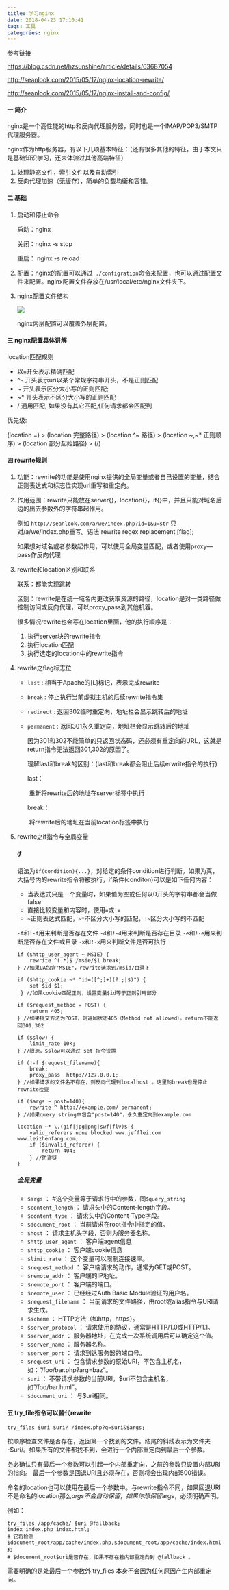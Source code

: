 ```yaml
---
title: 学习nginx
date: 2018-04-23 17:10:41
tags: 工具
categories: nginx
---
```


参考链接

https://blog.csdn.net/hzsunshine/article/details/63687054

http://seanlook.com/2015/05/17/nginx-location-rewrite/

http://seanlook.com/2015/05/17/nginx-install-and-config/

#### 一 简介

nginx是一个高性能的http和反向代理服务器，同时也是一个IMAP/POP3/SMTP代理服务器。

nginx作为http服务器，有以下几项基本特征：（还有很多其他的特征，由于本文只是基础知识学习，还未体验过其他高端特征）

1. 处理静态文件，索引文件以及自动索引
2. 反向代理加速（无缓存），简单的负载均衡和容错。

#### 二 基础

1. 启动和停止命令

   启动：nginx 

   关闭：nginx -s stop

   重启： nginx -s reload

2. 配置：nginx的配置可以通过`` ./configration``命令来配置，也可以通过配置文件来配置。nginx配置文件存放在/usr/local/etc/nginx文件夹下。

3. nginx配置文件结构

   ![](/image/nginx.png)

   nginx内层配置可以覆盖外层配置。

#### 三 nginx配置具体讲解

location匹配规则

- 以`=`开头表示精确匹配
- `^~` 开头表示uri以某个常规字符串开头，不是正则匹配
- ~ 开头表示区分大小写的正则匹配;
- ~* 开头表示不区分大小写的正则匹配
- / 通用匹配, 如果没有其它匹配,任何请求都会匹配到

优先级:

(location =) > (location 完整路径) > (location ^~ 路径) > (location ~,~* 正则顺序) > (location 部分起始路径) > (/)

#### 四 rewrite规则

1. 功能：rewrite的功能是使用nginx提供的全局变量或者自己设置的变量，结合正则表达式和标志位实现url重写和重定向。

2. 作用范围：rewrite只能放在server{}，location{}，if{}中，并且只能对域名后边的出去参数外的字符串起作用。

   例如 `http://seanlook.com/a/we/index.php?id=1&u=str` 只对/a/we/index.php重写。语法`rewrite regex replacement [flag];

   如果想对域名或者参数起作用，可以使用全局变量匹配，或者使用proxy—pass作反向代理

3. rewrite和location区别和联系

   联系：都能实现跳转

   区别：rewrite是在统一域名内更改获取资源的路径，location是对一类路径做控制访问或反向代理，可以proxy_pass到其他机器。

   很多情况rewrite也会写在location里面，他的执行顺序是：

   1. 执行server块的rewrite指令
   2. 执行location匹配
   3. 执行选定的location中的rewrite指令

4. rewrite之flag标志位

   - `last` : 相当于Apache的[L]标记，表示完成rewrite

   - `break` : 停止执行当前虚拟主机的后续rewrite指令集

   - `redirect` : 返回302临时重定向，地址栏会显示跳转后的地址

   - `permanent` : 返回301永久重定向，地址栏会显示跳转后的地址

     因为301和302不能简单的只返回状态码，还必须有重定向的URL，这就是return指令无法返回301,302的原因了。

     理解last和break的区别：(last和break都会阻止后续erwrite指令的执行)

     last：

     ​    重新将rewrite后的地址在server标签中执行

     break：

     ​    将rewrite后的地址在当前location标签中执行

5. rewrite之if指令与全局变量

   ##### if

   语法为`if(condition){...}`，对给定的条件condition进行判断。如果为真，大括号内的rewrite指令将被执行，if条件(conditon)可以是如下任何内容：

   - 当表达式只是一个变量时，如果值为空或任何以0开头的字符串都会当做false
   - 直接比较变量和内容时，使用`=`或`!=`
   - `~`正则表达式匹配，`~*`不区分大小写的匹配，`!~`区分大小写的不匹配

   `-f`和`!-f`用来判断是否存在文件
   `-d`和`!-d`用来判断是否存在目录
   `-e`和`!-e`用来判断是否存在文件或目录
   `-x`和`!-x`用来判断文件是否可执行

   ```
   if ($http_user_agent ~ MSIE) {
       rewrite ^(.*)$ /msie/$1 break;
   } //如果UA包含"MSIE"，rewrite请求到/msid/目录下

   if ($http_cookie ~* "id=([^;]+)(?:;|$)") {
       set $id $1;
    } //如果cookie匹配正则，设置变量$id等于正则引用部分

   if ($request_method = POST) {
       return 405;
   } //如果提交方法为POST，则返回状态405（Method not allowed）。return不能返回301,302

   if ($slow) {
       limit_rate 10k;
   } //限速，$slow可以通过 set 指令设置

   if (!-f $request_filename){
       break;
       proxy_pass  http://127.0.0.1;
   } //如果请求的文件名不存在，则反向代理到localhost 。这里的break也是停止rewrite检查

   if ($args ~ post=140){
       rewrite ^ http://example.com/ permanent;
   } //如果query string中包含"post=140"，永久重定向到example.com

   location ~* \.(gif|jpg|png|swf|flv)$ {
       valid_referers none blocked www.jefflei.com www.leizhenfang.com;
       if ($invalid_referer) {
           return 404;
       } //防盗链
   }
   ```

   ##### 全局变量

   - `$args` ： #这个变量等于请求行中的参数，同`$query_string`
   - `$content_length` ： 请求头中的Content-length字段。
   - `$content_type` ： 请求头中的Content-Type字段。
   - `$document_root` ： 当前请求在root指令中指定的值。
   - `$host` ： 请求主机头字段，否则为服务器名称。
   - `$http_user_agent` ： 客户端agent信息
   - `$http_cookie` ： 客户端cookie信息
   - `$limit_rate` ： 这个变量可以限制连接速率。
   - `$request_method` ： 客户端请求的动作，通常为GET或POST。
   - `$remote_addr` ： 客户端的IP地址。
   - `$remote_port` ： 客户端的端口。
   - `$remote_user` ： 已经经过Auth Basic Module验证的用户名。
   - `$request_filename` ： 当前请求的文件路径，由root或alias指令与URI请求生成。
   - `$scheme` ： HTTP方法（如http，https）。
   - `$server_protocol` ： 请求使用的协议，通常是HTTP/1.0或HTTP/1.1。
   - `$server_addr` ： 服务器地址，在完成一次系统调用后可以确定这个值。
   - `$server_name` ： 服务器名称。
   - `$server_port` ： 请求到达服务器的端口号。
   - `$request_uri` ： 包含请求参数的原始URI，不包含主机名，如：”/foo/bar.php?arg=baz”。
   - `$uri` ： 不带请求参数的当前URI，$uri不包含主机名，如”/foo/bar.html”。
   - `$document_uri` ： 与$uri相同。

#### 五 try_file指令可以替代rewrite

```
try_files $uri $uri/ /index.php?q=$uri&$args;
```

按顺序检查文件是否存在，返回第一个找到的文件。结尾的斜线表示为文件夹 -$uri/。如果所有的文件都找不到，会进行一个内部重定向到最后一个参数。

务必确认只有最后一个参数可以引起一个内部重定向，之前的参数只设置内部URI的指向。 最后一个参数是回退URI且必须存在，否则将会出现内部500错误。

命名的location也可以使用在最后一个参数中。与rewrite指令不同，如果回退URI不是命名的location那么$args不会自动保留，如果你想保留​$args，必须明确声明。

例如：

```
try_files /app/cache/ $uri @fallback;
index index.php index.html;
# 它将检测$document_root/app/cache/index.php,$document_root/app/cache/index.html 和 
# $document_root$uri是否存在，如果不存在着内部重定向到 @fallback 。
```

需要明确的是处最后一个参数外 try_files 本身不会因为任何原因产生内部重定向。 